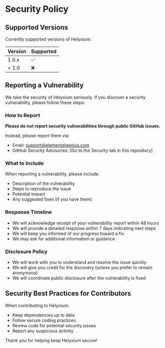 # Security Policy

## Supported Versions

Currently supported versions of Helyxium:

| Version | Supported          |
| ------- | ------------------ |
| 1.0.x   | :white_check_mark: |
| < 1.0   | :x:                |

## Reporting a Vulnerability

We take the security of Helyxium seriously. If you discover a security vulnerability, please follow these steps:

### How to Report

**Please do not report security vulnerabilities through public GitHub issues.**

Instead, please report them via:
- Email: support@elementalgenius.com
- GitHub Security Advisories: [Go to the Security tab in this repository]

### What to Include

When reporting a vulnerability, please include:
- Description of the vulnerability
- Steps to reproduce the issue
- Potential impact
- Any suggested fixes (if you have them)

### Response Timeline

- We will acknowledge receipt of your vulnerability report within 48 hours
- We will provide a detailed response within 7 days indicating next steps
- We will keep you informed of our progress toward a fix
- We may ask for additional information or guidance

### Disclosure Policy

- We will work with you to understand and resolve the issue quickly
- We will give you credit for the discovery (unless you prefer to remain anonymous)
- We will coordinate public disclosure after the vulnerability is fixed

## Security Best Practices for Contributors

When contributing to Helyxium:
- Keep dependencies up to date
- Follow secure coding practices
- Review code for potential security issues
- Report any suspicious activity

Thank you for helping keep Helyxium secure!
